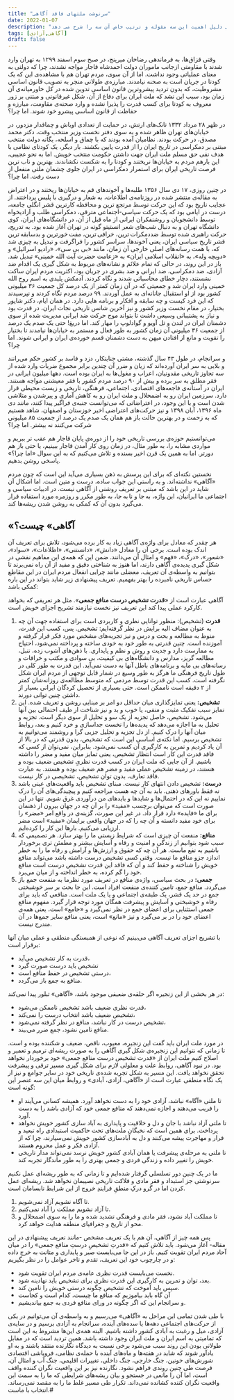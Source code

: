 ```yaml
---
title: "سرنوشت ملتهای فاقد آگاهی"
date: 2022-01-07
description: "آگاهی، آزادی و آبادی شعار حزب ایران آباد و همچنین شعار وبلاگ مزدکیار است. در این مقاله دکتر عرفانی دلیل اهمیت این سه مقوله و ترتیب خاص آن سه را شرح می دهد"
tags: [آگاهی,آزادی]
draft: false
---
```

وقتی قزاق‌ها، به فرماندهی رضاخان میرپنج، در صبح سوم اسفند ۱۲۹۹ به تهران وارد شدند با مقاومتی ازجانب ماموران دولت احمدشاه قاجار مواجه نشدند، چرا که دولتی به معنای عملیاتی وجود نداشت. اما از آن سوی، مردم تهران هم با مشاهده‌ی این که یک کودتا در جریان است به صحنه نیامدند. مبارزه‌ی طولانی منجر به تصویب قانون اساسی مشروطیت، که بدون تردید پیشروترین قانون اساسی تدوین شده در کل خاورمیانه‌ی آن زمان بود، سبب این نشد که ملت ایران برای دفاع از آن، شکل غیرقانونی و مبتنی بر زور معروف به کودتا برای کسب قدرت را پذیرا نشده و وارد صحنه‌ی مقاومت، مبارزه و حفاظت از قانون اساسی پیشرو خود شوند. اما چرا؟

در ظهر ۲۸ مرداد ۱۳۳۲ تانک‌های ارتش، در حمایت از تعدادی اوباش و چماقدار مزدور، در خیابان‌های تهران ظاهر شده و به سوی دفتر نخست وزیر منتخب وقت، دکتر محمد مصدق، در حرکت بودند. نظامیان آمده بودند که با چماق و اسلحه، یگانه دولت منتخب مبتنی بر دمکراسی در تاریخ ایران را از قدرت پایین بکشند. بار دیگر، یک کودتای نظامی با هدف نفی حق مسلم ملت ایران جهت داشتن حکومت منتخب خویش. اما به نحو عجیبی، این بارهم مردم به خیابان‌ها نریختند و کودتا را به شکست نکشاندند. بهترین و ناب ترین فرصت تاریخی ایران برای استمرار دمکراسی در ایران جلوی چشمان ملتی منفعل از دست رفت. اما چرا؟

در چنین روزی، ۱۷ دی سال ۱۳۵۶ طلبه‌ها و آخوندهای قم به خیابان‌ها ریختند و در اعتراض به مقاله‌ی منتشر شده در روزنامه‌ی اطلاعات، به شعار و درگیری با پلیس پرداختند. از عجایب تاریخ بود که این حرکت توسط مرتجع ترین و محافظه کارترین قشر انگلی جامعه، درست در ایامی بود که یک حرکت سیاسی-اجتماعی مترقی، دمکراسی طلب و آزادیخواه توسط دانشجویان و روشنفکران ایرانی از ماه قبل از آن، در دانشگاه‌های ایران، کوی دانشگاه تهران و به دنبال شب‌های شعر انستیتو گوته در تهران آغاز شده بود. به تدریج، حرکت راهبری شده توسط ضددمکرات ترین، خرافی ترین، مفت خورترین و بدسابقه ترین قشر تاریخ سیاسی ایران، یعنی آخوندها، سراسر کشور را فراگرفت و تبدیل به چیزی شد که، با همت رسانه‌های اصلی خارجی آن زمان، مانند «بی بی سی»، «رادیو اسرائیل» و «دویچه وله»، به «انقلاب اسلامی ایران» به «زعامت حضرت آیت الله خمینی» تبدیل شد. باز در این روند، در حالی که تمام علائم و نشانه‌های مربوط به شکل گیری یک اقدام ضد آزادی، ضد دمکراسی، ضد ایرانی و ضد بشری در جریان بود، اکثریت مردم ایران ساکت نشستند، دچار خطای محاسباتی شدند و نگاه کردند. آدمکش پلیدی به اسم روح الله خمینی وارد ایران شد و جمعیتی که در آن زمان کمتر از یک درصد کل جمعیت ۳۶ میلیونی کشور بود از او استقبال جانانه‌ای به عمل آوردند. ۹۹ درصد مردم نگاه کردند و نپرسیدند که این فرد کیست و چه سابقه و افکار و برنامه هایی دارد. در همان ایام، دکتر شاپور بختیار، در مقام نخست وزیر کشور و نیز آخرین شانس تاریخی نجات ایران، در قدرت بود و نیاز به پشتیبانی وسیعی داشت تا بتواند موج حرکت ضد ایرانی مدیریت شده از سوی دشمنان ایران در لندن و تل آویو و گوادلوپ را مهار کند. اما دریغ! حتی یک صدم یک درصد از جمعیت ۳۶ میلیونی آن زمان کشور به طور فعال و مستمر به خیابان‌ها نیامدند تا بختیار را تقویت و مانع از افتادن میهن به دست دشمنان قسم خورده‌ی ایران و ایرانی شوند. اما چرا؟

و سرانجام، در طول ۴۳ سال گذشته، مشتی جنایتکار، دزد و فاسد بر کشور حکم می‌رانند و بلایی به سر ایران آورده‌اند که زیان و ضرر آن چندین برابر مجموع ضربات وارد شده از سه تجاوز تاریخی مقدونیان، اعراب و مغول‌ها به ایران بوده است. دهها میلیون ایرانی در فقر مطلق به سر برده و بیش از ۹۰ درصد مردم کشور با فقر معیشتی مواجه هستند. ایران در آستانه‌ی فاجعه‌های اقتصادی، اجتماعی، فرهنگی، تاریخی و زیست محیطی قرار دارد. سرزمین ایران رو به اضمحلال و ملت ایران رو به کاهش آماری و پیرشدن و متلاشی شدن است و با این وجود، در اعتراضاتی که می‌توانست جنبه‌ی فراگیر پیدا کنند، مانند دی ماه ۱۳۹۶، آبان ۱۳۹۸ و نیز حرکت‌های اعتراضی اخیر خوزستان و اصفهان، شاهد هستیم که به زحمت و در بهترین حالت باز هم همان یک صدم یک درصد از جمعیت ۸۵ میلیونی شرکت می‌کنند نه بیشتر. اما چرا؟

می‌توانستیم حوزه‌ی بررسی تاریخی خود را از دوره‌ی پایان قاجار هم عقب تر ببریم و مواردی مشابه را، به طور مثال، در زمان روی کار آمدن قاجار ببینیم، یا حتی باز هم دورتر. اما به همین یک قرن اخیر بسنده و تلاش می‌کنیم که به این سوال «اما چرا؟» پاسخی روشن بدهیم.

نخستین نکته‌ای که برای این پرسش به ذهن بسیاری می‌آید این است که چون مردم «آگاهی» نداشته‌اند. و به راستی این جواب ساده، درست و متین است. اما اشکال آن شاید در این باشد که مبتنی بر تعریف روشنی از آگاهی نیست. در ادبیات سیاسی و اجتماعی ما ایرانیان، این واژه، به جا و نا به جا، به طور مکرر و روزمره مورد استفاده قرار می‌گیرد بدون آن که کمکی به روشن شدن ریشه‌ها کند.

## «آگاهی» چیست؟
هر چقدر که معادل برای واژه‌ی آگاهی زیاد به کار برده می‌شود، تلاش برای تعریف آن اندک بوده است. برخی آن را معادل «دانش»، «دانستنی»، «اطلاعات»، «سواد»، «شعور»، «درک»، «فهم» و امثال آن می‌دانند. ضمن این که همه‌ی این مفاهیم نقشی در شکل گیری پدیده‌ی آگاهی دارند، اما هنوز به شناختی دقیق و مفید از آن راه نمی‌برند تا بتوانیم به واسطه‌ی آن تعریف، معضلی مانند چرایی انفعال مردم ایران در این مقاطع حساس تاریخی نامبرده را بهتر بفهمیم.
تعریف پیشنهادی زیر شاید بتواند در این باره کمکی باشد:

آگاهی عبارت است از «**قدرت تشخیص درست منافع جمعی**». مثل هر تعریفی که بخواهد کارکرد عملی پیدا کند این تعریف نیز نخست نیازمند تشریح اجزای خویش است.

1. **قدرت** (تشخیص): منظور توانایی نظری و کاربردی است برای استفاده جهت آن چه به عنوان مضاف الیه برایش در نظر گرفته‌ایم: تشخیص. پس، کسب این قدرت، منوط به مطالعه و بحث و درس و نیز تجربه‌های مشخص مورد فکر قرار گرفته و آموزنده است. چنین قدرتی به طور خود به خودی ساخته و پرداخته نمی‌شود، احتیاج به ممارست دارد و جدیت و روش و نظم و پایداری. با ذهن‌های آشوب زده، تنبل، مطالعه گریز، مدارس و دانشگاه‌های بی کیفیت، بی سوادی و مکتب و خرافات و رسانه‌های بی مایه و برنامه‌های باطل آنها به دست نمی‌آید. این قدرت به طور کلی در طول تاریخ فرهنگی ما هرگز به طور وسیع در شمار قابل توجهی از مردم ایران شکل نگرفته است. کسب این قدرت توسط مردمی که متوسط مطالعه‌ی روزانه‌شان کمتر از ۲ دقیقه است ناممکن است. حتی بسیاری از تحصیل کردگان ایرانی بسیار از داشتن چنین توانی دورند.
2. **تشخیص:** یعنی تمایزگذاری میان حداقل دو امر بر مبنایی روشن و تعریف شده. این تمایز سبب تفکیک مثبت و منفی، یا خوب و بد و نیز شناخت از طیف احتمالی بین آنها می‌شود. تشخیص، حاصل تجزیه از یک سو و تحلیل از سوی دیگر است. تجزیه و تحلیل به ما اجازه می‌دهد که پدیده‌ها را نخست جداسازی و خرد کنیم و بعد، روابط میان آنها را درک کنیم. از دل تجزیه و تحلیل جزیی گرا و روشمند می‌توانیم به تشخیص برسیم. اما نکته‌ی اساسی این است که تشخیص، بدون قدرتی که در بالا از آن یاد کردیم و تمرین به کارگیری آن کسب نمی‌شود. بنابراین، نمی‌توان از کسی که فاقد قدرت این کار است انتظار تشخیص، یعنی تمایز میان مفید و مضر را داشته باشیم. از آن جایی که ملت ایران در کسب قدرت نظریِ تشخیص ضعیف بوده و هستند، در زمینه تشخیص عملی مفید و مضر هم ضعیف بوده و هستند. به عبارت فاقد تعارف، بدون توان تشخیص، تشخیصی در کار نیست.
3. **درست:** تشخیص دادن انتهای کار نیست. مبنای تشخیص باید واقعیت‌های عینی باشد نه فقط باورهای ذهنی. باید به آن چه هست مراجعه کنیم و پیچیدگی‌های آن را درک نماییم نه این که در احتمال‌ها و شایدها و بایدهای من درآوردی غرق شویم. تنها در این صورت است که می‌توان برچسب «مفید» را بر آن چه در جهان بیرون از ذهنمان برای ما «فایده» دارد قرار داد. در غیر این صورت، گزینه‌ی در واقع امر «مضر» را برای خود مفید دانسته و آن چه را که در جهان واقعی برایمان «مفید» است مضر ارزیابی می‌کنیم. بارها این کار را کرده‌ایم.
4. **منافع:** منفعت آن چیزی است که شرایط زیستی ما را بهتر سازد. هر تصمیمی که سبب شود بتوانیم از زندگی و امنیت و رفاه و آسایش بیشتر و مطمئن تری برخوردار باشیم به نفع ماست. هر آن چه که حقوق و ارزش‌ها و آرامش و رفاه ما را به خطر اندازد جزو منافع ما نیست. وقتی کسی تشخیص درست داشته باشد می‌تواند منافع خویش را شناخته و حفظ کند و آن که فاقد این قدرت تشخیص درست است منافع خود را گم کرده، به خطر انداخته و از میان می‌برد.
5. **جمعی:** در بحث سیاسی، واژه‌ی منافع در تعریف مورد نظرما به منفعت جمع باز می‌گردد. منافع جمع، تامین کننده‌ی منفعت افراد است. این جا بحث بر سر خوشبختی جمع در حد یک قشر، یک طبقه‌ی اجتماعی و یا یک ملت است. منافعی که باید برای رفاه و خوشبختی و آسایش و پیشرفت همگان مورد توجه قرار گیرد. مفهوم منافع جمعی استثنایی برای اعضای جمع در نظر نمی‌گیرد و «جامع» است، یعنی همه‌ی اعضای خود را در بر می‌گیرد و نیز «مانع» است، یعنی منافع سایر جمع‌ها در آن مندرج نیست.

با تشریح اجزای تعریف آگاهی می‌بینیم که نوعی از همبستگی منطقی و عملی میان آنها برقرار است:

* قدرت به کار تشخیص می‌آید،
* تشخیص باید درست صورت گیرد
* درستی تشخیص در حفظ منافع است،
* منافع به جمع باز می‌گردد.

در هر بخشی از این زنجیره اگر حلقه‌ی ضعیفی موجود باشد، «آگاهی» تبلور پیدا نمی‌کند:

* قدرت نظری ضعیف باشد تشخیص ناممکن می‌شود،
* تشخیص ضعیف باشد انتخاب درست را نمی‌کند،
* تشخیص درست در کار نباشد، منافع در نظر گرفته نمی‌شود،
* منافع تامین نشود، جمع ضرر می‌بیند.

در مورد ملت ایران باید گفت این زنجیره، معیوب، ناقص، ضعیف و شکننده بوده و است. تا زمانی که نتوانیم این زنجیره‌ی شکل گیری آگاهی را به صورت ریشه‌ای ترمیم و تعمیر و اصلاح کنیم ملت ایران از «قدرت تشخیص درست منافع جمعی» خود برخوردار نخواهد بود. در نبود آگاهی، روابط علت و معلولی لازم برای شکل گیری مسیر ترقی و پیشرفت تحقق نخواهد یافت. این مسیر به شکل تجربه شده‌ی تاریخی خود در سایر جوامع و نیز از یک نگاه منطقی عبارت است از «آگاهی، آزادی، آبادی» و روابط میان این سه عنصر این گونه است:

* تا ملتی «آگاه» نباشد، آزادی خود را به دست نخواهد آورد. همیشه کسانی می‌آیند او را فریب می‌دهند و اجازه نمی‌دهند که منافع جمعی خود که آزادی باشد را به دست آورد.
* تا ملتی آزاد نباشد با جان و دل و خلاقیت و پایداری به آباد سازی کشور خویش نخواهد پرداخت. برای همین است که نخبگان ملت‌های تحت حاکمیت استبدادی راه تبعید و فرار و مهاجرت پیشه می‌کنند و دل به آبادسازی کشور خویش نمی‌سپارند، چرا که از آزادی فکر و عمل محروم هستند.
* تا ملتی به مرحله‌ی پیشرفت یا همان آبادی کشور خویش نرسد نمی‌تواند مدار تاریخی خویش را تغییر داده و زندگی فردی و جمعی بهتری را به طور ماندگار تجربه کند.

ما در یک چنین دور تسلسلی گرفتار شده‌ایم و تا زمانی که به طور ریشه‌ای عمل نکنیم سرنوشتی جز استبداد و فقر مادی و فلاکت تاریخی نصیبمان نخواهد شد. ریشه‌ای عمل کردن اما در گرو درکِ منطقِ فرایندِ خروج از این شرایط نابسامان است.

1. تا آگاه نشویم آزاد نمی‌شویم.
2. تا آزاد نشویم مملکت را آباد نمی‌کنیم.
3. تا مملکت آباد نشود، فقر مادی و فرهنگی تشدید شده و ما را به سوی اضمحلال و محو از تاریخ و جغرافیای منطقه هدایت خواهد کرد.

پس همه چیز از آگاهی، آن هم با یک تعریف مشخص -مانند تعریف پیشنهادی در این مقاله- آغاز می‌شود. باید تلاش کنیم که «قدرتِ تشخیصِ درستِ منافع جمعی» را در میان آحاد مردم ایران تقویت کنیم. باز در این جا می‌بایست صبر و پایداری و متانت به خرج داده و در چارچوب خود این تعریف، تقدم و تاخر عوامل را در نظر بگیریم:

* نخست می‌بایست قدرت نظری عامه‌ی مردم ایران تقویت شود.
* بعد، توان و تمرین به کارگیری این قدرت نظری برای تشخیص باید نهادینه شود.
* سپس باید آموخت که تشخیص چگونه درستی خویش را تامین کند.
* آن گاه باید بیاموزیم که منافع ما چیست، کدام است و کجاست
* و سرانجام این که اگر چگونه در ورای منافع فردی به جمع بیاندیشیم.

با طی شدن تمامی این مراحل به «آگاهی» می‌رسیم و به واسطه‌ی آن می‌توانیم در یکی از حرکت‌های اجتماعی دهه‌ها یا سده‌های آینده، سرانجام به آزادی برسیم و در سایه‌ی آزادی، میل و رغبت به آبادی کشور داشته باشیم. البته همه‌ی این‌ها مشروط به این است که تمامیتی به اسم ایران و ملت ایران وجود داشته باشد. همین تردید است که در مقابل طولانی بودن این روند سبب می‌شود برخی نسبت به دیدگاه نگارنده منتقد باشند و به او یادآور شوند که شاید در هفته‌ها و ماه‌های آینده با حمله‌ی نظامی، فروپاشی اقتصادی شورش‌های خونین، جنگ خارجی، جنگ داخلی، تغییرات اقلیمی، جنگ آب و امثال آن، فرصت طی چنین روندی فراهم نشود. نگارنده نیز بر این واقعیت نگران کننده واقف است، اما آن را مانعی در جستجو و بیان ریشه‌های شرایطی که ما را به سمت این واقعیت نگران کننده کشانده نمی‌داند. تکرار طی مسیر غلط ما را به مقصد نمی‌رساند. انتخاب با ماست.#
